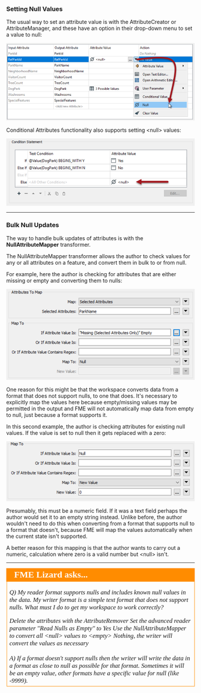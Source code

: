 ### Setting Null Values ###

The usual way to set an attribute value is with the AttributeCreator or AttributeManager, and these have an option in their drop-down menu to set a value to null:

![](./Images/Img1.022.SettingNull.png)

Conditional Attributes functionality also supports setting &lt;null&gt; values:

![](./Images/Img1.023.SettingConditionalNull.png) 

---

### Bulk Null Updates ###

The way to handle bulk updates of attributes is with the **NullAttributeMapper** transformer.

The NullAttributeMapper transformer allows the author to check values for any or all attributes on a feature, and convert them in bulk to or from null.

For example, here the author is checking for attributes that are either missing or empty and converting them to nulls:

![](./Images/Img1.024.NullAttrMapperExample1.png)

One reason for this might be that the workspace converts data from a format that does not support nulls, to one that does. It's necessary to explicitly map the values here because empty/missing values may be permitted in the output and FME will not automatically map data from empty to null, just because a format supports it.  

In this second example, the author is checking attributes for existing null values. If the value is set to null then it gets replaced with a zero: 

![](./Images/Img1.025.NullAttrMapperExample2.png)

Presumably, this must be a numeric field. If it was a text field perhaps the author would set it to an empty string instead. Unlike before, the author wouldn't need to do this when converting from a format that supports null to a format that doesn't, because FME will map the values automatically when the current state isn't supported.

A better reason for this mapping is that the author wants to carry out a numeric, calculation where zero is a valid number but &lt;null&gt; isn't. 

---

<!--Person X Says Section-->

<table style="border-spacing: 0px">
<tr>
<td style="vertical-align:middle;background-color:darkorange;border: 2px solid darkorange">
<i class="fa fa-quote-left fa-lg fa-pull-left fa-fw" style="color:white;padding-right: 12px;vertical-align:text-top"></i>
<span style="color:white;font-size:x-large;font-weight: bold;font-family:serif">FME Lizard asks...</span>
</td>
</tr>

<tr>
<td style="border: 1px solid darkorange">
<span style="font-family:serif; font-style:italic; font-size:larger">

<quiz name="">
  <question>
    <p>
      Q) My reader format supports nulls and includes known null values in the data. My writer format is a simple text format that does not support nulls. What must I do to get my workspace to work correctly? 
    </p>
    <answer>Delete the attributes with the AttributeRemover</answer>
    <answer>Set the advanced reader parameter "Read Nulls as Empty" to Yes</answer>
    <answer>Use the NullAttributeMapper to convert all &lt;null&gt; values to &lt;empty&gt;</answer>
    <answer correct>Nothing, the writer will convert the values as necessary</answer>
    <br><br><explanation>A) If a format doesn't support nulls then the writer will write the data in a format as close to null as possible for that format. Sometimes it will be an empty value, other formats have a specific value for null (like -9999).</explanation>
  </question>
</quiz>

</td>
</tr>
</table>
